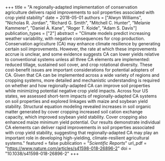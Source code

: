+++
title = "A regionally-adapted implementation of conservation agriculture delivers rapid improvements to soil properties associated with crop yield stability"
date = 2018-05-01
authors = ["Alwyn Williams", "Nicholas R. Jordan", "Richard G. Smith", "Mitchell C. Hunter", "Melanie Kammerer", "Daniel A. Kane", "Roger T. Koide", "Adam S. Davis"]
publication_types = ["2"]
abstract = "Climate models predict increasing weather variability, with negative consequences for crop production. Conservation agriculture (CA) may enhance climate resilience by generating certain soil improvements. However, the rate at which these improvements accrue is unclear, and some evidence suggests CA can lower yields relative to conventional systems unless all three CA elements are implemented: reduced tillage, sustained soil cover, and crop rotational diversity. These cost-benefit issues are important considerations for potential adopters of CA. Given that CA can be implemented across a wide variety of regions and cropping systems, more detailed and mechanistic understanding is required on whether and how regionally-adapted CA can improve soil properties while minimizing potential negative crop yield impacts. Across four US states, we assessed short-term impacts of regionally-adapted CA systems on soil properties and explored linkages with maize and soybean yield stability. Structural equation modeling revealed increases in soil organic matter generated by cover cropping increased soil cation exchange capacity, which improved soybean yield stability. Cover cropping also enhanced maize minimum yield potential. Our results demonstrate individual CA elements can deliver rapid improvements in soil properties associated with crop yield stability, suggesting that regionally-adapted CA may play an important role in developing high-yielding, climate-resilient agricultural systems."
featured = false
publication = "*Scientific Reports*"
url_pdf = "https://www.nature.com/articles/s41598-018-26896-2"
doi = "10.1038/s41598-018-26896-2"
+++

